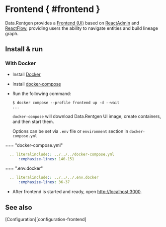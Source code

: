 # Frontend { #frontend }

Data.Rentgen provides a [Frontend (UI)](https://github.com/MobileTeleSystems/data-rentgen-ui) based on [ReactAdmin](https://marmelab.com/react-admin/) and [ReactFlow](https://reactflow.dev/),
providing users the ability to navigate entities and build lineage graph.

## Install & run

### With Docker

- Install [Docker](https://docs.docker.com/engine/install/)

- Install [docker-compose](https://github.com/docker/compose/releases/)

- Run the following command:

  ```console
  $ docker compose --profile frontend up -d --wait
  ...
  ```

  `docker-compose` will download Data.Rentgen UI image, create containers, and then start them.

  Options can be set via `.env` file or `environment` section in `docker-compose.yml`

=== "docker-compose.yml"

  ```yaml
    .. literalinclude:: ../../../docker-compose.yml
        :emphasize-lines: 140-151
  ```

=== ".env.docker"

  ```yaml
    .. literalinclude:: ../../../.env.docker
        :emphasize-lines: 36-37
  ```

- After frontend is started and ready, open <http://localhost:3000>.

## See also

[Configuration][configuration-frontend]
